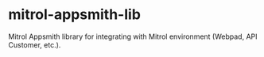 # mitrol-appsmith-lib
Mitrol Appsmith library for integrating with Mitrol environment (Webpad, API Customer, etc.).

